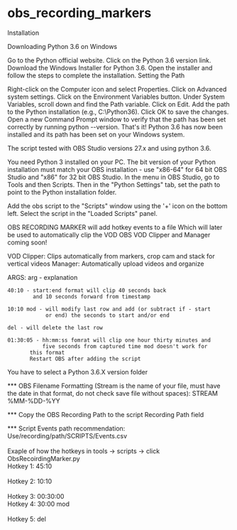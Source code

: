 # obs_recording_markers
Installation

Downloading Python 3.6 on Windows

Go to the Python official website.
Click on the Python 3.6 version link.
Download the Windows Installer for Python 3.6.
Open the installer and follow the steps to complete the installation.
Setting the Path

Right-click on the Computer icon and select Properties.
Click on Advanced system settings.
Click on the Environment Variables button.
Under System Variables, scroll down and find the Path variable.
Click on Edit.
Add the path to the Python installation (e.g., C:\Python36\).
Click OK to save the changes.
Open a new Command Prompt window to verify that the path has been set correctly by running python --version.
That's it! Python 3.6 has now been installed and its path has been set on your Windows system.



The script tested with OBS Studio versions 27.x and using python 3.6. 

You need Python 3 installed on your PC. The bit version of your Python installation 
must match your OBS installation - use "x86-64" for 64 bit OBS Studio and "x86" for 32 bit OBS Studio. 
In the menu in OBS Studio, go to Tools and then Scripts. Then in the "Python Settings" tab, set the path to point to the Python installation folder.

Add the obs script to the "Scripts" window using the '+' icon on the bottom left. 
Select the script in the "Loaded Scripts" panel.

OBS RECORDING MARKER will add hotkey events to a file
Which will later be used to automatically clip the VOD
OBS VOD Clipper and Manager coming soon!

VOD Clipper: Clips automatically from markers, 
	crop cam and stack for vertical videos
Manager: Automatically upload videos and organize

ARGS:	arg - explanation

	40:10 - start:end format will clip 40 seconds back 
	        and 10 seconds forward from timestamp

	10:10 mod - will modify last row and add (or subtract if - start 
	            or end) the seconds to start and/or end

	del - will delete the last row

	01:30:05 - hh:mm:ss fomrat will clip one hour thirty minutes and 
	           five seconds from captured time mod doesn't work for 
		   this format
		   Restart OBS after adding the script
		   
You have to select a Python 3.6.X version folder <br>

*** OBS Filename Formatting (Stream is the name of your file, must have the date in that format, 
    do not check save file without spaces): STREAM %MM-%DD-%YY <br>

*** Copy the OBS Recording Path to the script Recording Path field <br>

*** Script Events path recommendation: Use/recording/path/SCRIPTS/Events.csv<br>
<br>
Exaple of how the hotkeys in tools -> scripts -> click ObsRecoirdingMarker.py<br>
Hotkey 1: 45:10<br>								
Hotkey 2: 10:10	<br>								
Hotkey 3: 00:30:00<br>
Hotkey 4: 30:00 mod<br>		
Hotkey 5: del<br>


   	
		   


